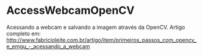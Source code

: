 # AccessWebcamOpenCV
Acessando a webcam e salvando a imagem através da OpenCV.
Artigo completo em:
http://www.fabricioleite.com.br/artigo/item/primeiros_passos_com_opencv_e_emgu_-_acessando_a_webcam
